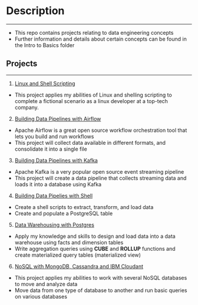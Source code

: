 # Description 
---
* This repo contains projects relating to data engineering concepts 
* Further information and details about certain concepts can be found in the Intro to Basics folder 

## Projects 
---
1. <ins> Linux and Shell Scripting </ins>
* This project applies my abilities of Linux and shelling scripting to complete a fictional scenario as a linux developer at a top-tech company. 

2. <ins> Building Data Pipelines with Airflow </ins>
* Apache Airflow is a great open source workflow orchestration tool that lets you build and run workflows
* This project will collect data available in different formats, and consolidate it into a single file 

3. <ins> Building Data Pipelines with Kafka </ins>
* Apache Kafka is a very popular open source event streaming pipeline
* This project will create a data pipeline that collects streaming data and loads it into a database using Kafka  

4. <ins> Building Data Pipelies with Shell </ins>
* Create a shell scripts to extract, transform, and load data 
* Create and populate a PostgreSQL table 

5. <ins> Data Warehousing with Postgres </ins>
* Apply my knowledge and skills to design and load data into a data warehouse using facts and dimension tables 
* Write aggregation queries using **CUBE** and **ROLLUP** functions and create materialized query tables (materialized view)

6. <ins> NoSQL with MongoDB, Cassandra and IBM Cloudant </ins>
* This project applies my abilities to work with several NoSQL databases to move and analyze data
* Move data from one type of database to another and run basic queries on various databases
